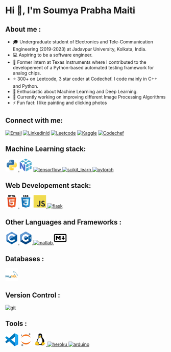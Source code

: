 <h1>Hi 👋, I'm Soumya Prabha Maiti</h1>

<h2>About me :</h2>

- 🎓 Undergraduate student of Electronics and Tele-Communication Engineering (2019-2023) at Jadavpur University, Kolkata, India. 
- 💻 Aspiring to be a software engineer.
- 🏢 Former intern at Texas Instruments where I contributed to the developement of a Python-based automated testing framework for analog chips.
- ⭐ 300+ on Leetcode, 3 star coder at Codechef. I code mainly in C++ and Python.
- 🤖 Enthusiastic about Machine Learning and Deep Learning.
- 🔬 Currently working on improving different Image Processing Algorithms 
- ⚡ Fun fact: I like painting and clicking photos


<h2>Connect with me:</h2>
<p>
<a href="mailto:soumyaprabhamaiti2001@gmail.com"><img src="https://img.shields.io/badge/Email-c14438?&logo=gmail&logoColor=white" alt="Email" height="20"/></a>
<a href="https://www.linkedin.com/in/soumya-prabha-maiti/" target="blank"><img src="https://img.shields.io/badge/Linkedin-%230077B5.svg?logo=linkedin&logoColor=white" alt="LinkedinId" height="20" /></a>
<a href="https://www.leetcode.com/soumya_prabha_maiti" target="blank"><img src="https://img.shields.io/badge/LeetCode-000000?logo=LeetCode&logoColor=#d16c06" alt="Leetcode" height="20" /></a>
<a href="https://kaggle.com/soumyaprabhamaiti" target="blank"><img src="https://img.shields.io/badge/Kaggle-035a7d?logo=kaggle&logoColor=white" alt="Kaggle" height="20"/></a>
<a href="https://www.codechef.com/users/soumya_prabha" target="blank"><img src="https://img.shields.io/badge/CodeChef-%23964C00.svg?logo=CodeChef&logoColor=white" alt="Codechef" height="20" /></a>

<!-- TODO : add usernames inside badges -->
<!-- <a href="mailto:soumyaprabhamaiti2001@gmail.com"><img src="https://img.shields.io/badge/soumyaprabhamaiti2001@gmail.com-c14438?&logo=gmail&logoColor=white" alt="Email" height="20"/></a>
<a href="https://www.linkedin.com/in/soumya-prabha-maiti/" target="blank"><img src="https://img.shields.io/badge/soumya-prabha-maiti-%230077B5.svg?logo=linkedin&logoColor=white" alt="LinkedinId" height="20" /></a> -->



<h2>Machine Learning stack:</h2>
<a href="https://www.python.org" target="_blank"> <img src="https://raw.githubusercontent.com/devicons/devicon/master/icons/python/python-original.svg" alt="python" width="40" height="40"/> </a> 
<a href="#" target="_blank"><img src="https://raw.githubusercontent.com/devicons/devicon/master/icons/numpy/numpy-original.svg" alt="numpy" width="40" height="40"/></a>
<a href="https://www.tensorflow.org" target="_blank"> <img src="https://www.vectorlogo.zone/logos/tensorflow/tensorflow-icon.svg" alt="tensorflow" width="40" height="40"/> </a>
<a href="https://scikit-learn.org/" target="_blank"> <img src="https://upload.wikimedia.org/wikipedia/commons/0/05/Scikit_learn_logo_small.svg" alt="scikit_learn" width="40" height="40"/> </a>  
<a href="https://pytorch.org/" target="_blank"> <img src="https://www.vectorlogo.zone/logos/pytorch/pytorch-icon.svg" alt="pytorch" width="40" height="40"/> </a> 

<h2>Web Developement stack:</h2>
<a href="#" target="_blank"><img style="background:white" src="https://raw.githubusercontent.com/devicons/devicon/master/icons/html5/html5-original-wordmark.svg" alt="html5" width="40" height="40"/> </a>  
<a href="#" target="_blank"><img style="background:white" src="https://raw.githubusercontent.com/devicons/devicon/master/icons/css3/css3-original-wordmark.svg" alt="css3" width="40" height="40"/></a> 
<a href="https://developer.mozilla.org/en-US/docs/Web/JavaScript" target="_blank"> <img src="https://raw.githubusercontent.com/devicons/devicon/master/icons/javascript/javascript-original.svg" alt="javascript" width="40" height="40"/> </a>
<a href="https://flask.palletsprojects.com/" target="_blank"> <img style="background:white" src="https://www.vectorlogo.zone/logos/pocoo_flask/pocoo_flask-icon.svg" alt="flask" width="40" height="40"/></a> 


<h2>Other Languages and Frameworks :</h2>
<p> 
<a href="https://www.cprogramming.com/" target="_blank"> <img src="https://raw.githubusercontent.com/devicons/devicon/master/icons/c/c-original.svg" alt="c" width="40" height="40"/> </a> 
<a href="#" target="_blank"><img src="https://raw.githubusercontent.com/devicons/devicon/master/icons/cplusplus/cplusplus-original.svg" alt="cplusplus" width="40" height="40"/> </a>
<a href="https://www.mathworks.com/" target="_blank"> <img src="https://upload.wikimedia.org/wikipedia/commons/2/21/Matlab_Logo.png" alt="matlab" width="40" height="40"/> </a> 
<a href="#" target="_blank"><img style="background:white"  src="https://raw.githubusercontent.com/devicons/devicon/master/icons/markdown/markdown-original.svg" alt="markdown" width="40" height="40"/></a>


<h2>Databases :</h2>
<a href="https://www.mysql.com/" target="_blank"> <img src="https://raw.githubusercontent.com/devicons/devicon/master/icons/mysql/mysql-original-wordmark.svg" alt="mysql" width="40" height="40"/> </a>


<h2>Version Control :</h2>
<a href="https://git-scm.com/" target="_blank"> <img src="https://www.vectorlogo.zone/logos/git-scm/git-scm-icon.svg" alt="git" width="40" height="40"/> </a>


<h2>Tools :</h2>
<a href="#" target="_blank"><img src="https://raw.githubusercontent.com/devicons/devicon/master/icons/vscode/vscode-original.svg" alt="VSCode" width="40" height="40"/></a> 
<a href="#" target="_blank"><img src="https://raw.githubusercontent.com/devicons/devicon/master/icons/jupyter/jupyter-original.svg" alt="Jupyter" width="40" height="40"/></a> 
<a href="https://www.linux.org/" target="_blank"> <img src="https://raw.githubusercontent.com/devicons/devicon/master/icons/linux/linux-original.svg" alt="linux" width="40" height="40"/> </a> 
<a href="https://heroku.com" target="_blank"> <img src="https://www.vectorlogo.zone/logos/heroku/heroku-icon.svg" alt="heroku" width="40" height="40"/> </a>
<a href="https://www.arduino.cc/" target="_blank"> <img src="https://cdn.worldvectorlogo.com/logos/arduino-1.svg" alt="arduino" width="40" height="40"/> </a>



